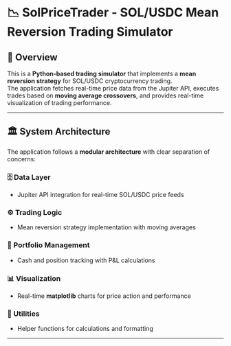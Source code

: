 #  📉 SolPriceTrader - SOL/USDC Mean Reversion Trading Simulator

## 📄 Overview

This is a **Python-based trading simulator** that implements a **mean reversion strategy** for SOL/USDC cryptocurrency trading.  
The application fetches real-time price data from the Jupiter API, executes trades based on **moving average crossovers**, and provides real-time visualization of trading performance.

---

## 🏛️ System Architecture

The application follows a **modular architecture** with clear separation of concerns:

### 🗄️ Data Layer
- Jupiter API integration for real-time SOL/USDC price feeds

### ⚙️ Trading Logic
- Mean reversion strategy implementation with moving averages

### 💼 Portfolio Management
- Cash and position tracking with P&L calculations

### 📊 Visualization
- Real-time **matplotlib** charts for price action and performance

### 🔧 Utilities
- Helper functions for calculations and formatting

---

